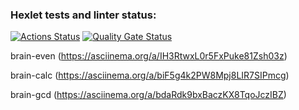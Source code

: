### Hexlet tests and linter status:

[![Actions Status](https://github.com/Agatilo/frontend-project-44/actions/workflows/hexlet-check.yml/badge.svg)](https://github.com/Agatilo/frontend-project-44/actions)
[![Quality Gate Status](https://sonarcloud.io/api/project_badges/measure?project=Agatilo_frontend-project-44&metric=alert_status)](https://sonarcloud.io/summary/new_code?id=Agatilo_frontend-project-44)

brain-even (https://asciinema.org/a/IH3RtwxL0r5FxPuke81Zsh03z)

brain-calc (https://asciinema.org/a/biF5g4k2PW8Mpj8LIR7SIPmcg)

brain-gcd (https://asciinema.org/a/bdaRdk9bxBaczKX8TqoJczIBZ)